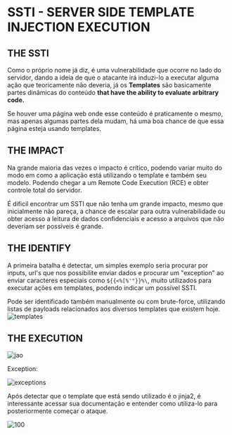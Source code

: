 # SSTI - SERVER SIDE TEMPLATE INJECTION EXECUTION

## **THE SSTI**

Como o próprio nome já diz, é uma vulnerabilidade que ocorre no lado do servidor, dando a ideia de que o atacante irá induzi-lo a executar alguma ação que teoricamente não deveria, já os **Templates** são basicamente partes dinâmicas do conteúdo **that have the ability to evaluate arbitrary code.**

Se houver uma página web onde esse conteúdo é praticamente o mesmo, mas apenas algumas partes dela mudam, há uma boa chance de que essa página esteja usando templates.


## **THE IMPACT**

Na grande maioria das vezes o impacto é crítico, podendo variar muito do modo em como a aplicação está utilizando o template e também seu modelo. Podendo chegar a um Remote Code Execution (RCE) e obter controle total do servidor. 

É dificil encontrar um SSTI que não tenha um grande impacto, mesmo que inicialmente não pareça, a chance de escalar para outra vulnerabilidade ou obter acesso a leitura de dados confidenciais e acesso a arquivos que não deveriam ser possíveis é grande.


## **THE IDENTIFY**

A primeira batalha é detectar, um simples exemplo seria procurar por inputs, url's que nos possibilite enviar dados e procurar um "exception" ao enviar caracteres especiais como `${{<%[%'"}}%\`, muito utilizados para executar ações em templates, podendo indicar um possível SSTI.

Pode ser identificado também manualmente ou com brute-force, utilizando listas de payloads relacionados aos diversos templates que existem hoje.
![templates](https://user-images.githubusercontent.com/66689576/180703700-6ff138ae-5581-48df-8449-b1764c51e066.png)

## **THE EXECUTION**

![jao](https://user-images.githubusercontent.com/66689576/180695563-12d6c548-63ac-46b0-b184-e7f3e1cd511f.png)

Exception:

![exceptions](https://user-images.githubusercontent.com/66689576/180695573-afa09e2a-3dec-47e5-8dbf-2594ee1955d4.png)

Após detectar que o template que está sendo utilizado é o jinja2, é interessante acessar sua documentação e entender como utiliza-lo para posteriormente começar o ataque.

![100](https://user-images.githubusercontent.com/66689576/180695595-66f01230-8349-4580-a5ce-af518581ac4d.png)
